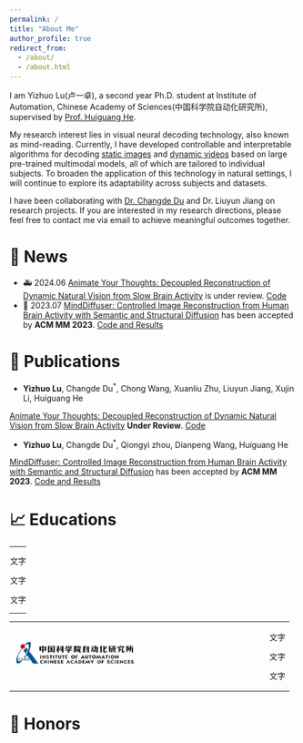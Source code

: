 ```yaml
---
permalink: /
title: "About Me"
author_profile: true
redirect_from: 
  - /about/
  - /about.html
---
```

I am Yizhuo Lu(卢一卓), a second year Ph.D. student at Institute of Automation, Chinese Academy of Sciences(中国科学院自动化研究所), supervised by [Prof. Huiguang He](https://people.ucas.ac.cn/~hehuiguang). 

My research interest lies in visual neural decoding technology, also known as mind-reading. Currently, I have developed controllable and interpretable algorithms for decoding [static images](https://dl.acm.org/doi/10.1145/3581783.3613832) and [dynamic videos](https://arxiv.org/abs/2405.03280) based on large pre-trained multimodal models, all of which are tailored to individual subjects. To broaden the application of this technology in natural settings, I will continue to explore its adaptability across subjects and datasets.

I have been collaborating with [Dr. Changde Du](https://changdedu.github.io/) and Dr. Liuyun Jiang on research projects. If you are interested in my research directions, please feel free to contact me via email to achieve meaningful outcomes together.


🚀 News
======
* 🚑 2024.06 [Animate Your Thoughts: Decoupled Reconstruction of Dynamic Natural Vision from Slow Brain Activity](https://arxiv.org/pdf/2405.03280) is under review. [Code](https://github.com/Mind-Animator/Mind-Animator)
* 🎉 2023.07 [MindDiffuser: Controlled Image Reconstruction from Human Brain Activity with Semantic and Structural Diffusion](https://dl.acm.org/doi/10.1145/3581783.3613832) has been accepted by **ACM MM 2023**. [Code and Results](https://github.com/ReedOnePeck/MindDiffuser)



📝 Publications
======
* **Yizhuo Lu**, Changde Du<sup>*</sup>, Chong Wang, Xuanliu Zhu, Liuyun Jiang, Xujin Li, Huiguang He

[Animate Your Thoughts: Decoupled Reconstruction of Dynamic Natural Vision from Slow Brain Activity](https://arxiv.org/pdf/2405.03280) **Under Review**. [Code](https://github.com/Mind-Animator/Mind-Animator)

* **Yizhuo Lu**, Changde Du<sup>*</sup>, Qiongyi zhou, Dianpeng Wang, Huiguang He

[MindDiffuser: Controlled Image Reconstruction from Human Brain Activity with Semantic and Structural Diffusion](https://dl.acm.org/doi/10.1145/3581783.3613832) has been accepted by **ACM MM 2023**. [Code and Results](https://github.com/ReedOnePeck/MindDiffuser)

📈 Educations
======
<div align="left">
  <table style="border-collapse: collapse; width: auto;">
    <tr>
      <td style="border: none; padding: 0; width: 1px; white-space: nowrap;">
        <img src="https://github.com/ReedOnePeck/Luyizhuo.github.io/blob/master/images/CASIA.png" style="max-width: 50%; height: auto;" alt="图片名称"/>
      </td>
      <td style="border: none; padding: 0;">
        <p>文字</p>
        <p>文字</p>
        <p>文字</p>
      </td>
    </tr>
  </table>
</div>

<div align="left">
  <table style="border-collapse: collapse;" rules="none">
    <tr>
      <td style="border: none;">
        <img src="https://github.com/ReedOnePeck/Luyizhuo.github.io/blob/master/images/CASIA.png" style="width: 50%;" />
      </td>
      <td style="border: none;">
        <p>文字</p>
        <p>文字</p>
        <p>文字</p>
      </td>
    </tr>
  </table>
</div>



📸 Honors
======



